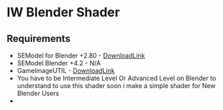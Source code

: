 # IW Blender Shader


## Requirements
* SEModel for Blender +2.80 - [DownloadLink](https://github.com/dtzxporter/io_model_semodel)
* SEModel Blender +4.2 - N/A 
* GameImageUTIL - [DownloadLink](https://github.com/Scobalula/GameImageUtil)
* You have to be Intermediate Level Or Advanced Level on Blender to understand to use this shader soon i make a simple shader for New Blender Users
*
  

